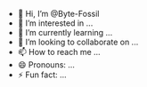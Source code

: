 - 👋 Hi, I’m @Byte-Fossil
- 👀 I’m interested in ...
- 🌱 I’m currently learning ...
- 💞️ I’m looking to collaborate on ...
- 📫 How to reach me ...
- 😄 Pronouns: ...
- ⚡ Fun fact: ...

<!---
Byte-Fossil/Byte-Fossil is a ✨ special ✨ repository because its `README.md` (this file) appears on your GitHub profile.
You can click the Preview link to take a look at your changes.
--->
